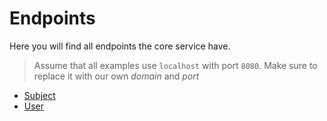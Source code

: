 # Endpoints

Here you will find all endpoints the core service have.

> Assume that all examples use `localhost` with port `8080`.
> Make sure to replace it with our own *domain* and *port*

- [Subject](./endpoints/subject.md)
- [User](./endpoints/user.md)
